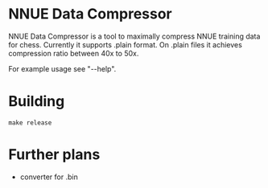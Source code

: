 # NNUE Data Compressor

NNUE Data Compressor is a tool to maximally compress NNUE training data for chess. Currently it supports .plain format. On .plain files it achieves compression ratio between 40x to 50x.

For example usage see "--help".


# Building
`make release`

# Further plans
- converter for .bin